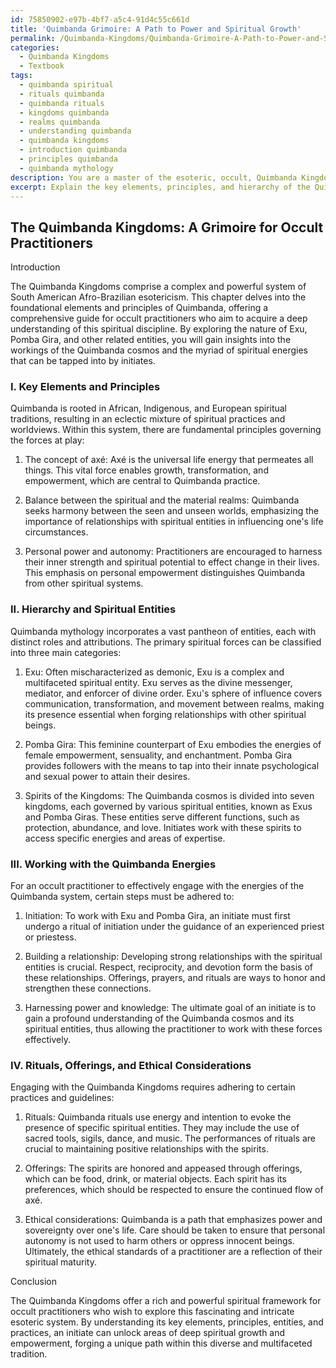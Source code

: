 ```yaml
---
id: 75850902-e97b-4bf7-a5c4-91d4c55c661d
title: 'Quimbanda Grimoire: A Path to Power and Spiritual Growth'
permalink: /Quimbanda-Kingdoms/Quimbanda-Grimoire-A-Path-to-Power-and-Spiritual-Growth/
categories:
  - Quimbanda Kingdoms
  - Textbook
tags:
  - quimbanda spiritual
  - rituals quimbanda
  - quimbanda rituals
  - kingdoms quimbanda
  - realms quimbanda
  - understanding quimbanda
  - quimbanda kingdoms
  - introduction quimbanda
  - principles quimbanda
  - quimbanda mythology
description: You are a master of the esoteric, occult, Quimbanda Kingdoms and education, you have written many textbooks on the subject in ways that provide students with rich and deep understanding of the subject. You are being asked to write textbook-like sections on a topic and you do it with full context, explainability, and reliability in accuracy to the true facts of the topic at hand, in a textbook style that a student would easily be able to learn from, in a rich, engaging, and contextual way. Always include relevant context (such as formulas and history), related concepts, and in a way that someone can gain deep insights from.
excerpt: Explain the key elements, principles, and hierarchy of the Quimbanda Kingdoms in the context of a grimoire for occult practitioners seeking a comprehensive understanding of this esoteric system. Discuss the spiritual entities, their roles and attributions, the significance of Exu and Pomba Gira, and how an initiate can effectively work with the energies and knowledge to further their practice in Quimbanda. Additionally, provide an overview of the rituals, offerings, and ethical considerations within this spiritual framework that are essential for proper engagement with the Quimbanda Kingdoms.
---
```


## The Quimbanda Kingdoms: A Grimoire for Occult Practitioners

Introduction

The Quimbanda Kingdoms comprise a complex and powerful system of South American Afro-Brazilian esotericism. This chapter delves into the foundational elements and principles of Quimbanda, offering a comprehensive guide for occult practitioners who aim to acquire a deep understanding of this spiritual discipline. By exploring the nature of Exu, Pomba Gira, and other related entities, you will gain insights into the workings of the Quimbanda cosmos and the myriad of spiritual energies that can be tapped into by initiates.

### I. Key Elements and Principles

Quimbanda is rooted in African, Indigenous, and European spiritual traditions, resulting in an eclectic mixture of spiritual practices and worldviews. Within this system, there are fundamental principles governing the forces at play:

1. The concept of axé: Axé is the universal life energy that permeates all things. This vital force enables growth, transformation, and empowerment, which are central to Quimbanda practice.

2. Balance between the spiritual and the material realms: Quimbanda seeks harmony between the seen and unseen worlds, emphasizing the importance of relationships with spiritual entities in influencing one's life circumstances.

3. Personal power and autonomy: Practitioners are encouraged to harness their inner strength and spiritual potential to effect change in their lives. This emphasis on personal empowerment distinguishes Quimbanda from other spiritual systems.

### II. Hierarchy and Spiritual Entities

Quimbanda mythology incorporates a vast pantheon of entities, each with distinct roles and attributions. The primary spiritual forces can be classified into three main categories:

1. Exu: Often mischaracterized as demonic, Exu is a complex and multifaceted spiritual entity. Exu serves as the divine messenger, mediator, and enforcer of divine order. Exu's sphere of influence covers communication, transformation, and movement between realms, making its presence essential when forging relationships with other spiritual beings.

2. Pomba Gira: This feminine counterpart of Exu embodies the energies of female empowerment, sensuality, and enchantment. Pomba Gira provides followers with the means to tap into their innate psychological and sexual power to attain their desires.

3. Spirits of the Kingdoms: The Quimbanda cosmos is divided into seven kingdoms, each governed by various spiritual entities, known as Exus and Pomba Giras. These entities serve different functions, such as protection, abundance, and love. Initiates work with these spirits to access specific energies and areas of expertise.

### III. Working with the Quimbanda Energies

For an occult practitioner to effectively engage with the energies of the Quimbanda system, certain steps must be adhered to:

1. Initiation: To work with Exu and Pomba Gira, an initiate must first undergo a ritual of initiation under the guidance of an experienced priest or priestess.

2. Building a relationship: Developing strong relationships with the spiritual entities is crucial. Respect, reciprocity, and devotion form the basis of these relationships. Offerings, prayers, and rituals are ways to honor and strengthen these connections.

3. Harnessing power and knowledge: The ultimate goal of an initiate is to gain a profound understanding of the Quimbanda cosmos and its spiritual entities, thus allowing the practitioner to work with these forces effectively.

### IV. Rituals, Offerings, and Ethical Considerations

Engaging with the Quimbanda Kingdoms requires adhering to certain practices and guidelines:

1. Rituals: Quimbanda rituals use energy and intention to evoke the presence of specific spiritual entities. They may include the use of sacred tools, sigils, dance, and music. The performances of rituals are crucial to maintaining positive relationships with the spirits.

2. Offerings: The spirits are honored and appeased through offerings, which can be food, drink, or material objects. Each spirit has its preferences, which should be respected to ensure the continued flow of axé.

3. Ethical considerations: Quimbanda is a path that emphasizes power and sovereignty over one's life. Care should be taken to ensure that personal autonomy is not used to harm others or oppress innocent beings. Ultimately, the ethical standards of a practitioner are a reflection of their spiritual maturity.

Conclusion

The Quimbanda Kingdoms offer a rich and powerful spiritual framework for occult practitioners who wish to explore this fascinating and intricate esoteric system. By understanding its key elements, principles, entities, and practices, an initiate can unlock areas of deep spiritual growth and empowerment, forging a unique path within this diverse and multifaceted tradition.
